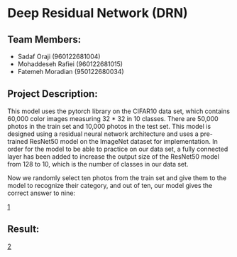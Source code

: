 # Deep Residual Network (DRN)

## Team Members:
- Sadaf Oraji (960122681004)
- Mohaddeseh Rafiei (960122681015)
- Fatemeh Moradian (950122680034)

## Project Description:
This model uses the pytorch library on the CIFAR10 data set, which contains 60,000 color images measuring 32 * 32 in 10 classes. There are 50,000 photos in the train set and 10,000 photos in the test set. 
This model is designed using a residual neural network architecture and uses a pre-trained ResNet50 model on the ImageNet dataset for implementation.
In order for the model to be able to practice on our data set, a fully connected layer has been added to increase the output size of the ResNet50 model from 128 to 10, which is the number of classes in our data set.




 

Now we randomly select ten photos from the train set and give them to the model to recognize their category, and out of ten, our model gives the correct answer to nine:

[1](https://s17.picofile.com/file/8421870926/6B46E416_4113_457B_9DE0_F63503AED5F4.jpeg)


## Result:

[2](https://s17.picofile.com/file/8421871868/C78726D7_1C64_4B14_AC39_E5B461BEA65A.jpeg)
